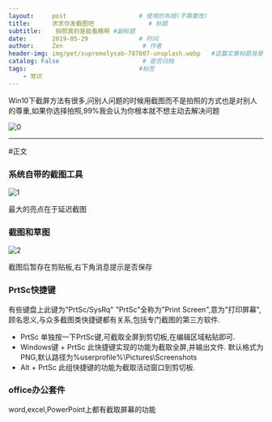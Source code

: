 ```yaml
---
layout:     post                    # 使用的布局(不需要改)
title:      求求你发截图吧               # 标题
subtitle:    拍照真的是能看瞎啊 #副标题
date:       2019-05-29              # 时间
author:     Zen                      # 作者
header-img: img/pet/supremelysab-787607-unsplash.webp   #这篇文章标题背景图片
catalog: False                       # 是否归档
tags:                               #标签
    - 常识
---
```


Win10下截屏方法有很多,问别人问题的时候用截图而不是拍照的方式也是对别人的尊重,如果你选择拍照,99%我会认为你根本就不想主动去解决问题

![0](https://raw.githubusercontent.com/zhangyiming748/zhangyiming748.github.io/master/img/PrintScreen/0.webp)

----
#正文

### 系统自带的截图工具

![1](https://raw.githubusercontent.com/zhangyiming748/zhangyiming748.github.io/master/img/PrintScreen/1.webp)

最大的亮点在于延迟截图

### 截图和草图

![2](https://raw.githubusercontent.com/zhangyiming748/zhangyiming748.github.io/master/img/PrintScreen/2.webp)

截图后暂存在剪贴板,右下角消息提示是否保存

### PrtSc快捷键

有些键盘上此键为"PrtSc/SysRq"
"PrtSc"全称为"Print Screen",意为"打印屏幕",顾名思义,与众多截图类快捷键都有关系,包括专门截图的第三方软件.

+ PrtSc
单独按一下PrtSc键,可截取全屏到剪切板,在编辑区域粘贴即可.
+ Windows键 + PrtSc
此快捷键实现的功能为截取全屏,并输出文件.
默认格式为PNG,默认路径为%userprofile%\Pictures\Screenshots
+ Alt + PrtSc
此组快捷键的功能为截取活动窗口到剪切板.


### office办公套件
word,excel,PowerPoint上都有截取屏幕的功能
